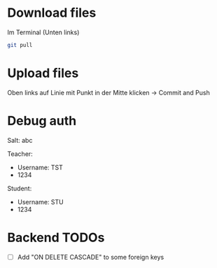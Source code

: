 # Download files

Im Terminal (Unten links)
```bash
git pull
```

# Upload files

Oben links auf Linie mit Punkt in der Mitte klicken
-> Commit and Push

# Debug auth

Salt: abc

Teacher:
- Username: TST
- 1234

Student:
- Username: STU
- 1234

# Backend TODOs
- [ ] Add "ON DELETE CASCADE" to some foreign keys